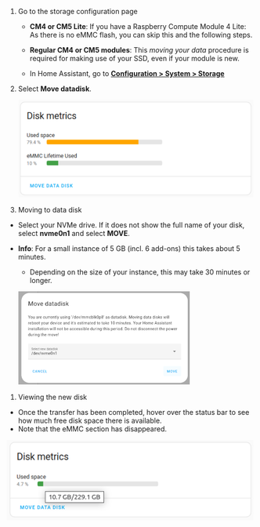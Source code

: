 
1. Go to the storage configuration page

   - **CM4 or CM5 Lite**: If you have a Raspberry Compute Module 4 Lite: As there is no eMMC flash, you can skip this and the following steps.
   - **Regular CM4 or CM5 modules**: This *moving your data* procedure is required for making use of your SSD, even if your module is new.

   - In Home Assistant, go to [**Configuration > System > Storage**](https://my.home-assistant.io/redirect/storage/)

1. Select **Move datadisk**.

    ![move-datadisk](/static/img/yellow/move-datadisk.png)

1. Moving to data disk

  - Select your NVMe drive. If it does not show the full name of your disk, select **nvme0n1** and select **MOVE**.
  - **Info**: For a small instance of 5 GB (incl. 6 add-ons) this takes about 5 minutes.
    - Depending on the size of your instance, this may take 30 minutes or longer.

    ![select-new-datadisk](/static/img/yellow/select-new-datadisk.png)

1. Viewing the new disk

  - Once the transfer has been completed, hover over the status bar to see how much free disk space there is available.
  - Note that the eMMC section has disappeared.

  ![move-datadisk-02](/static/img/yellow/move-datadisk-02.png)
